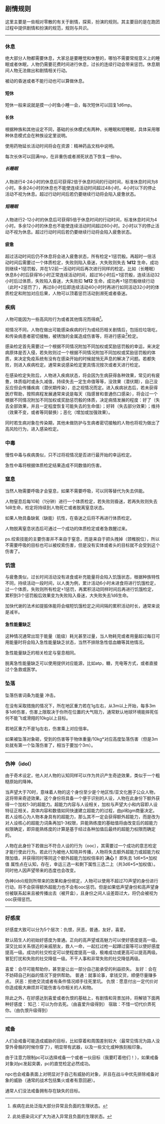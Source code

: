 ## 剧情规则

这里主要是一些相对零散的有关于剧情，探索，扮演的规则。其主要目的是在跑团过程中提供剧情和扮演的规范，规则与共识。


-------
### 休息

绝大部分人物都需要休息，大家总是要睡觉和休整的，哪怕不需要常规意义上的睡眠或者休眠，人物仍需要花费时间进行休息，过长的连续行动会带来惩罚。休息期间人物无法做出和剧情相关行动。

被动的昏迷或者不能行动也可以算做休息。

#### 短休

短休一般来说就是摸一小时鱼小睡一会，每次短休可以回复1d6mp。

#### 长休

根据种族和其他设定不同，基础的长休模式有两种，长睡眠和短睡眠，具体采用哪种休息模式会在种族设定里说明。         

使用药物延长活动时间将会在资源：精神药品文档中说明。

每次长休可以回满mp，在非重伤或者濒死状态下恢复一些hp。

##### 长睡眠

人物进行4-24小时的休息后可获得2倍于休息时间的行动时间，标准休息时间为8小时。多余24小时的休息也不能使连续活动时间超过48小时。4小时以下的停止活动不视为休息。超过行动时间后若仍要继续行动将会陷入疲惫状态。

##### 短睡眠
人物进行2-12小时的休息后可获得5倍于休息时间的行动时间，标准休息时间为4小时。多余12小时的休息也不能使连续活动时间超过60小时。2小时以下的停止活动不视为休息。超过行动时间后若仍要继续行动将会陷入疲惫状态。


#### 疲惫
超过活动时间后仍不休息将会进入疲惫状态，所有检定+1惩罚骰。再超时一倍活动时间后需要过一个体质检定，失败则陷入昏迷，大失败则失去 **1d12** 生命，成功则继续+1惩罚骰，并在1/2前一活动时间后再次进行同样的检定。比如（长睡眠）休息8小时后获得16小时正常连续活动时间，超过16小时后+1惩罚骰，连续活动32小时后过体质，失败陷入昏迷，大失败扣 **1d12** 生命，成功再+1惩罚骰继续行动（此时+2惩罚了），再过8小时后即连续活动40小时时再进行如同活动32小时的体质检定和附加对应后果，人物可以顶着惩罚活动到濒死或者昏迷。



### 疾病

人物可能因为一些高风险行为或者其他情况而得病[^2]。

[^2]:疾病在此处泛指大部分异常且负面的生理状态。

视情况不同，人物在做出可能感染疾病的行为或经历相关剧情后，包括捡垃圾吃，和传染病患者密切接触，被锈蚀的金属造成伤害等，将进行感染[^3]检定。

[^3]:此处感染词义扩大为进入异常且负面的生理状态。

感染检定首先需要过一个根据不同情况附加不同加权或奖励惩罚骰的幸运，来决定病原体是否入侵，若失败则过一个根据不同情况附加不同加权或奖励惩罚骰的体质，来决定免疫系统有没有在感染开始的时候就悄无声息的解决了问题。若都失败，则进入疾病检定。通常来说感染检定更具情况按次或者天进行检定。

在感染检定失败后，人物进入疾病状态，将会因为生病获得各种效果，常见的有疲惫，体质临时或永久减值，持续失去一定生命值等等，没效果（潜伏期），自己没反应但会传播疾病（潜伏期传染），总之视情况而定。进入疾病状态后，若未获得医疗帮助，按照病程发展通常来说是每天（指感冒和普通伤口感染），将会过一个根据不同情况附加不同加权或奖励惩罚骰的体质，决定病情发展的程度：好了（失去全部效果，并且一定程度恢复可能失去的生命值）；好转（失去部分效果）；维持（效果不变，或者等同替换）；恶化（增加或加强效果）。

同时若生病对象在传染期，其他未做防护与生病者密切接触的人物也将视为做出了高风险行为，进入感染检定。

### 中毒

慢性中毒与疾病类似，只不过将视情况是否进行最开始的幸运检定。

急性中毒将根据体质检定结果造成不同数值的伤害。

### 窒息

当然人物需要呼吸才会窒息，如果不需要呼吸，可以同等替代为失去供能。

人物窒息后每10轮（1分钟）进行一个体质检定，若失败则昏迷，若再失败则失去1d8生命，检定将持续到人物死亡或者脱离窒息状态。

如果人物具备缺氧（缺能）抗性，在昏迷之后将不再进行体质检定。

人物脱离窒息状态后可通过一个成功的体质检定或者急救醒过来。

ps.绞索技能的主要伤害并不来自于窒息，而是来自于把头拽掉（颈椎脱位），所以不需要呼吸的目标也可以被绞索伤害，但是没有实体或者头的目标就不会受到这个伤害了。

### 饥饿
与疲惫类似，过长时间活动没有进食或补充能量将会陷入饥饿状态，根据种族特性不同，持续活动一段时间，以人类为例，累计活动6小时未进食将进行饥饿检定，过一个体质，失败则所有检定+1惩罚，再累积活动同样时间后再进行饥饿检定，累积到3个惩罚骰后效果变为失败陷入昏迷，大失败失去1d6生命。

加快代谢的法术如提振体能将会缩短饥饿检定之间间隔的累积活动时长，通常来说是减半。

#### 急性能量缺乏
这种情况通常出现于能量（能级）耗光甚至过量，当人物耗完或者用量超过每日可用能量时将会陷入急性能量缺乏状态，当然不排除急性低血糖等其他情况。

急性能量缺乏的相关检定与窒息相同。

脱离急性能量缺乏可以使用提供对应能源，比如atp，糖，充电等方式，或者直接过个急救或医学。


### 坠落

坠落伤害词条为能量 冲击。

在没有采取措施的情况下，所在地区重力若在1g左右，从3m以上开始，每多3m多1d6伤害，伤害上限取决于你所在位置的大气阻力，通常默认地球环境能摔死任何不能飞或滑翔的10kg以上目标。

若地区重力不是1g左右，伤害乘上对应倍率。

如果被坠落对象砸，受到的伤害等于物体重量/10kg*对应高度坠落伤害（但是3m处就有第一个坠落伤害了，相当于要加个3m）。


-------

### 伪神（idol）

由于奇术设定，他人对人物的认知同样可以作为共识产生奇迹效果，类似于一个粗糙原始的降神。

当声望大于70时，意味着人物的这个身份至少是个地区性/亚文化圈子公众人物，这将带来奇迹效果。这个身份将具备一个便于识别的人设，人物在此身份下额外获得一个加权1-3的超能力。超能力内容与人设相关，加权与声望大小和内容即人设特征正相关。具体内容和数值如同快速建立超能力的过程，由pl和gm商量决定。若人设核心为人物本身具有的超能力，那么其不一定会获得额外超能力，而是改为对人设核心的超能力词条再加1-3权限，异能熟练度的基础值将由改变后的超能力权限确定，即异能熟练度的计算是基于经过各种加值后最终的超能力权限而确定的。

人物在此身份下若做出不符合人设的行为（ooc），其需要过一个成功的意志检定才能行使此行为。若此行为被他人知晓并传播，人物将失去额外超能力或超能力权限加值，并获得同时等同这个额外超能力加权倍率的 **决心！** 即失去 1d6\*5\*加权值 属性点在认知，存在，幸运三选一和剩下属性三选二上（共3d6\*5\*加权值）。同时他人因声望带来的态度也会改变。

伪神(idol)规则所带来的效果和身份绑定，人物可以使用不超过70声望的身份进行行动，将不会获得额外超能力也不会有ooc惩罚。但是如果低声望身份和高声望身份被联系起来且被传播出去（被开盒），且身份之间人设差距过大，将仍会被视为ooc获得惩罚。

-------

### 好感度

好感度大致可以分为5个层次：仇恨，厌恶，普通，友好，喜爱。

默认陌生人的初始好感度为普通。正向的高声望或高魅力可以使好感度提高一级。深交比如关系很近的亲戚朋友，救人一命，一起扛过枪一起蹲过窗等可以使好感度提高一级。成功的社交检定可以使程度提高一级，极难成功或更高可以提高两级。冒犯打扰和失败的社交降低一级。不干人事和非常失败的社交降低两级。

喜爱：会尽可能帮助你，甚至是让出一部分自己能承受的利益损失。
友好：会在不妨碍自己利益的情况下提供帮助。
普通：就事论事，拿钱交货，顺便尽量赚多点。
厌恶：拒绝交流或者有条件情况顺手往死里坑。
仇恨：愿意付出一定代价对你造成极大麻烦并可能伤害与你相关的人和物。

除此之外，在好感达到喜爱或者仇恨的基础上，有剧情和背景加持，将解锁下面两种好感度：
知己：可以为你去死。（由喜爱升级得到）
宿敌：不惜一切代价弄死你。（由仇恨升级得到）

------

### 戒备

人们会戒备可能造成威胁的目标，比如穿着和周围差别较大（最常见情况为路人没穿外骨骼的时候你穿了），明显带有武器，以及一些文化或种族刻板印象。

由于注意力限制pc可以选择戒备一个或者一伙目标（我要盯着他们！），如果戒备对象对pc发起突袭，pc的直觉检定必然成功。

npc也会戒备表面上对明显对于自己有威胁的对象，并且在战斗中优先排除戒备对象的威胁（通常的战术包括集火或者有意回避）。

通常人们没法戒备拥有存在缺失的目标。